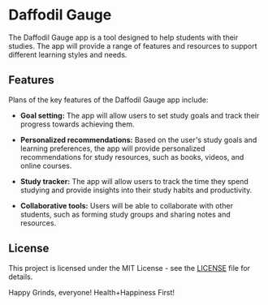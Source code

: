 # Daffodil Gauge

The Daffodil Gauge app is a tool designed to help students with their studies. The app will provide a range of features and resources to support different learning styles and needs.

## Features

Plans of the key features of the Daffodil Gauge app include:

- **Goal setting:** The app will allow users to set study goals and track their progress towards achieving them.

- **Personalized recommendations:** Based on the user's study goals and learning preferences, the app will provide personalized recommendations for study resources, such as books, videos, and online courses.

- **Study tracker:** The app will allow users to track the time they spend studying and provide insights into their study habits and productivity.

- **Collaborative tools:** Users will be able to collaborate with other students, such as forming study groups and sharing notes and resources.



## License

This project is licensed under the MIT License - see the [LICENSE](LICENSE) file for details.

Happy Grinds, everyone! Health+Happiness First!

